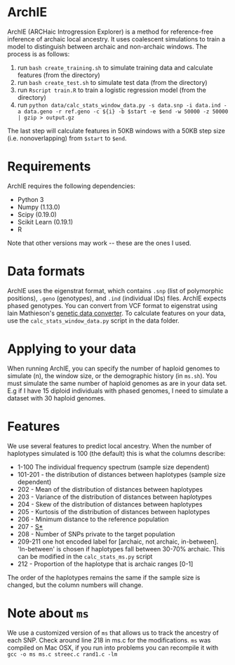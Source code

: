 # ArchIE
ArchIE (ARCHaic Introgression Explorer) is a method for reference-free inference of archaic local ancestry. It uses coalescent simulations to train a model to distinguish between archaic and non-archaic windows. The process is as follows:

1. run `bash create_training.sh` to simulate training data and calculate features (from the directory)
2. run `bash create_test.sh` to simulate test data (from the directory)
3. run `Rscript train.R` to train a logistic regression model (from the directory)
4. run `python data/calc_stats_window_data.py -s data.snp -i data.ind -a data.geno -r ref.geno -c ${i} -b $start -e $end -w 50000 -z 50000 | gzip > output.gz`

The last step will calculate features in 50KB windows with a 50KB step size (i.e. nonoverlapping) from `$start` to `$end`.

# Requirements

ArchIE requires the following dependencies:

- Python 3
- Numpy (1.13.0)
- Scipy (0.19.0)
- Scikit Learn (0.19.1)
- R

Note that other versions may work -- these are the ones I used.

# Data formats

ArchIE uses the eigenstrat format, which contains `.snp` (list of polymorphic positions), `.geno` (genotypes), and `.ind` (individual IDs) files. ArchIE expects phased genotypes. You can convert from VCF format to eigenstrat using Iain Mathieson's [genetic data converter](https://github.com/mathii/gdc). To calculate features on your data, use the `calc_stats_window_data.py` script in the data folder.


# Applying to your data

When running ArchIE, you can specify the number of haploid genomes to simulate (n), the window size, or the demographic history (in `ms.sh`). You must simulate the same number of haploid genomes as are in your data set. E.g if I have 15 diploid individuals with phased genomes, I need to simulate a dataset with 30 haploid genomes.  

# Features

We use several features to predict local ancestry. When the number of haplotypes simulated is 100 (the default) this is what the columns describe:

- 1-100 The individual frequency spectrum (sample size dependent)
- 101-201 - the distribution of distances between haplotypes (sample size dependent)
- 202 - Mean of the distribution of distances between haplotypes
- 203 - Variance of the distribution of distances between haplotypes
- 204 - Skew of the distribution of distances between haplotypes
- 205 - Kurtosis of the distribution of distances between haplotypes
- 206 - Minimum distance to the reference population
- 207 - [S*](https://journals.plos.org/plosgenetics/article?id=10.1371/journal.pgen.0020105)
- 208 - Number of SNPs private to the target population
- 209-211 one hot encoded label for [archaic, not archaic, in-between]. 'In-between' is chosen if haplotypes fall between 30-70% archaic. This can be modified in the `calc_stats_ms.py` script
- 212 - Proportion of the haplotype that is archaic ranges [0-1]

The order of the haplotypes remains the same if the sample size is changed, but the column numbers will change.

# Note about `ms`

We use a customized version of `ms` that allows us to track the ancestry of each SNP. Check around line 218 in ms.c for the modifications. `ms` was compiled on Mac OSX, if you run into problems you can recompile it with `gcc -o ms ms.c streec.c rand1.c -lm`
